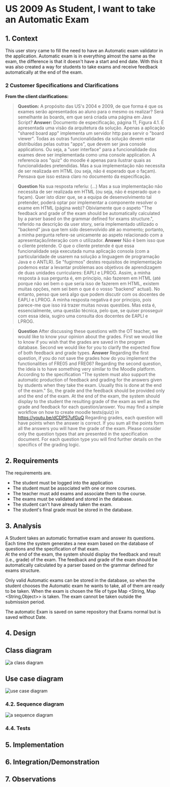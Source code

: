 # US 2009 As Student, I want to take an Automatic Exam

## 1. Context

This user story came to fill the need to have an Automatic exam validator in the application.
Automatic exam is in everything almost the same as the exam, the difference is that it doesn't have a start and end date.
With this it was also created a way for students to take exams and receive feedback automatically at the end of the exam.

### 2 Customer Specifications and Clarifications

**From the client clarifications:**

> **Question:**
> A propósito das US's 2004 e 2009, de que forma é que os exames serão apresentados ao aluno para o mesmo os realizar? Será semelhante às boards, em que será criada uma página em Java Script?
> **Answer:**
> Documento de especificação, página 11, Figura 4.1. É apresentada uma visão da arquitetura da solução.
> Apenas a aplicação "shared board app" implementa um servidor http para servir o "board viewer". Todas as outras funcionalidades da solução devem estar distribuídas pelas outras "apps", que devem ser java console applications. Ou seja, a "user interface" para a funcionalidade dos exames deve ser implementada como uma console application. A referencia aos "quiz" do moodle é apenas para ilustrar quais as funcionalidades pretendidas. Mas a sua implementação não necessita de ser realizada em HTML (ou seja, não é esperado que o façam).
> Pensava que isso estava claro no documento da especificação.

> **Question**
>Na sua resposta referiu:
> (...) Mas a sua implementação não necessita de ser realizada em HTML (ou seja, não é esperado que o façam).
>Quer isto dizer que, se a equipa de desenvolvimento tal pretender, poderá optar por implementar a componente resolver o exame em HTML (página web)?
>Obiviamente que o aspeto "The feedback and grade of the exam should be automatically calculated by a parser based on the grammar defined for exams structure.", referido na descrição da user story, seria implementado utilizado o "backend" java que tem sido desenvolvido até ao momento; portanto, a minha pergunta refere-se unicamente ao aspeto relacionado com a apresentação/interação com o utilizador.
> **Answer**
> Não é bem isso que o cliente pretende. O que o cliente pretende é que essa funcionalidade seja executada numa aplicação consola (com a particularidade de usarem na solução a linguagem de programação Java e o ANTLR). Se "fugirmos" destes requisitos de implementação podemos estar a levantar problemas aos objetivos de aprendizagem de duas unidades curriculares: EAPLI e LPROG. Assim, a minha resposta à sua pergunta é, em principio, não fazerem em HTML (até porque não sei bem o que seria isso de fazerem em HTML, existem muitas opções, nem sei bem o que é o vosso "backend" actual). No entanto, penso que será algo que podem discutir com os docentes de EAPLI e LPROG.
> A minha resposta negativa é por principio, pois parece-me que isso irá trazer muitas novas questões. Mas esta é, essencialmente, uma questão técnica, pelo que, se quiser prosseguir com essa ideia, sugiro uma consulta dos docentes de EAPLI e LPROG.

> **Question**
> After discussing these questions with the OT teacher, we would like to know your opinion about the grades.
> First we would like to know if you wish that the grades are saved in the program database. Second we would like for you to clarify the expected flow of both feedback and grade types.
> **Answer**
> Regarding the first question, if you do not save the grades how do you implement the functionalities of FRE05 and FRE06?
> Regarding the second question, the ideia is to have something very similar to the Moodle platform. According to the specification "The system must also support the automatic production of feedback and grading for the answers given by students when they take the exam. Usually this is done at the end of the exam." So, the grade and the feedback should be provided only and the end of the exam. At the end of the exam, the system should display to the student the resulting grade of the exam as well as the grade and feedback for each question/answer.
> You may find a simple workflow on how to create moodle tests(quiz) in https://youtu.be/dCDPS7ufGuQ
> Regarding grades, each question will have points when the answer is correct. If you sum all the points form all the answers you will have the grade of the exam.
> Please consider only the question types that are presented in the specification document. For each question type you will find further details on the specifics of the grading logic.

## 2. Requirements

The requirements are.
- The student must be logged into the application
- The student must be associated with one or more courses.
- The teacher must add exams and associate them to the course.
- The exams must be validated and stored in the database.
- The student can't have already taken the exam.
- The student's final grade must be stored in the database.

## 3. Analysis

A Student takes an automatic formative exam and answer its questions. 
Each time the system generates a new exam based on the database of questions and the specification of that exam.   
At the end of the exam, the system should display the feedback and result (i.e., grade) of the exam.
The feedback and grade of the exam should be automatically calculated by a parser based on the grammar defined for exams structure.

Only valid Automatic exams can be stored in the database, so when the student chooses the Automatic exam he wants to take, all of them
are ready to be taken.
When the exam is chosen the file of type Map <String, Map <String,Object>> is taken.
The exam cannot be taken outside the submission period.

The automatic Exam is saved on same repository that Exams normal but is saved without Date.

## 4. Design

## Class diagram
![a class diagram](cd-2004.png "A Class Diagram")
## Use case diagram
![use case diagram](uc-2004.png "A Use Case Diagram")


### 4.2. Sequence diagram

![a sequence diagram](sd-2004.png "A Sequence Diagram")

### 4.4. Tests


## 5. Implementation


## 6. Integration/Demonstration


## 7. Observations

